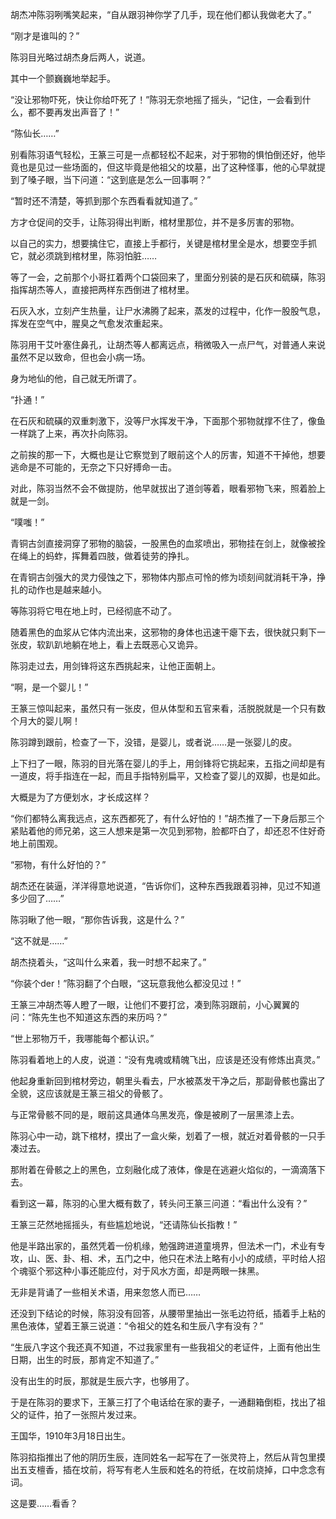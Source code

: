 胡杰冲陈羽咧嘴笑起来，“自从跟羽神你学了几手，现在他们都认我做老大了。”

“刚才是谁叫的？”

陈羽目光略过胡杰身后两人，说道。

其中一个颤巍巍地举起手。

“没让邪物吓死，快让你给吓死了！”陈羽无奈地摇了摇头，“记住，一会看到什么，都不要再发出声音了！”

“陈仙长……”

别看陈羽语气轻松，王篆三可是一点都轻松不起来，对于邪物的惧怕倒还好，他毕竟也是见过一些场面的，但这毕竟是他祖父的坟墓，出了这种怪事，他的心早就提到了嗓子眼，当下问道：“这到底是怎么一回事啊？”

“暂时还不清楚，等抓到那个东西看看就知道了。”

方才仓促间的交手，让陈羽得出判断，棺材里那位，并不是多厉害的邪物。

以自己的实力，想要擒住它，直接上手都行，关键是棺材里全是水，想要空手抓它，就必须跳到棺材里，陈羽怕脏……

等了一会，之前那个小哥扛着两个口袋回来了，里面分别装的是石灰和硫磺，陈羽指挥胡杰等人，直接把两样东西倒进了棺材里。

石灰入水，立刻产生热量，让尸水沸腾了起来，蒸发的过程中，化作一股股气息，挥发在空气中，腥臭之气愈发浓重起来。

陈羽用干艾叶塞住鼻孔，让胡杰等人都离远点，稍微吸入一点尸气，对普通人来说虽然不足以致命，但也会小病一场。

身为地仙的他，自己就无所谓了。

“扑通！”

在石灰和硫磺的双重刺激下，没等尸水挥发干净，下面那个邪物就撑不住了，像鱼一样跳了上来，再次扑向陈羽。

之前挨的那一下，大概也是让它察觉到了眼前这个人的厉害，知道不干掉他，想要逃命是不可能的，无奈之下只好搏命一击。

对此，陈羽当然不会不做提防，他早就拔出了道剑等着，眼看邪物飞来，照着脸上就是一剑。

“噗嗤！”

青铜古剑直接洞穿了邪物的脑袋，一股黑色的血浆喷出，邪物挂在剑上，就像被拴在绳上的蚂蚱，挥舞着四肢，做着徒劳的挣扎。

在青铜古剑强大的灵力侵蚀之下，邪物体内那点可怜的修为顷刻间就消耗干净，挣扎的动作也是越来越小。

等陈羽将它甩在地上时，已经彻底不动了。

随着黑色的血浆从它体内流出来，这邪物的身体也迅速干瘪下去，很快就只剩下一张皮，软趴趴地躺在地上，看上去既恶心又诡异。

陈羽走过去，用剑锋将这东西挑起来，让他正面朝上。

“啊，是一个婴儿！”

王篆三惊叫起来，虽然只有一张皮，但从体型和五官来看，活脱脱就是一个只有数个月大的婴儿啊！

陈羽蹲到跟前，检查了一下，没错，是婴儿，或者说……是一张婴儿的皮。

上下扫了一眼，陈羽的目光落在婴儿的手上，用剑锋将它挑起来，五指之间却是有一道皮，将手指连在一起，而且手指特别扁平，又检查了婴儿的双脚，也是如此。

大概是为了方便划水，才长成这样？

“你们都特么离我远点，这东西都死了，有什么好怕的！”胡杰推了一下身后那三个紧贴着他的师兄弟，这三人想来是第一次见到邪物，脸都吓白了，却还忍不住好奇地上前围观。

“邪物，有什么好怕的？”

胡杰还在装逼，洋洋得意地说道，“告诉你们，这种东西我跟着羽神，见过不知道多少回了……”

陈羽瞅了他一眼，“那你告诉我，这是什么？”

“这不就是……”

胡杰挠着头，“这叫什么来着，我一时想不起来了。”

“你装个der！”陈羽翻了个白眼，“这玩意我他么都没见过！”

王篆三冲胡杰等人瞪了一眼，让他们不要打岔，凑到陈羽跟前，小心翼翼的问：“陈先生也不知道这东西的来历吗？”

“世上邪物万千，我哪能每个都认识。”

陈羽看着地上的人皮，说道：“没有鬼魂或精魄飞出，应该是还没有修炼出真灵。”

他起身重新回到棺材旁边，朝里头看去，尸水被蒸发干净之后，那副骨骸也露出了全貌，这应该就是王篆三祖父的骨骸了。

与正常骨骸不同的是，眼前这具通体乌黑发亮，像是被刷了一层黑漆上去。

陈羽心中一动，跳下棺材，摸出了一盒火柴，划着了一根，就近对着骨骸的一只手凑过去。

那附着在骨骸之上的黑色，立刻融化成了液体，像是在逃避火焰似的，一滴滴落下去。

看到这一幕，陈羽的心里大概有数了，转头问王篆三问道：“看出什么没有？”

王篆三茫然地摇摇头，有些尴尬地说，“还请陈仙长指教！”

他是半路出家的，虽然凭着一份机缘，勉强跨进道童境界，但法术一门，术业有专攻，山、医、卦、相、术，五门之中，他只在术法上略有小小的成绩，平时给人招个魂驱个邪这种小事还能应付，对于风水方面，却是两眼一抹黑。

无非是背诵了一些相关术语，用来忽悠人而已……

还没到下结论的时候，陈羽没有回答，从腰带里抽出一张毛边符纸，插着手上粘的黑色液体，望着王篆三说道：“令祖父的姓名和生辰八字有没有？”

“生辰八字这个我还真不知道，不过我家里有一些我祖父的老证件，上面有他出生日期，出生的时辰，那肯定不知道了。”

没有出生的时辰，那就是生辰六字，也够用了。

于是在陈羽的要求下，王篆三打了个电话给在家的妻子，一通翻箱倒柜，找出了祖父的证件，拍了一张照片发过来。

王国华，1910年3月18日出生。

陈羽掐指推出了他的阴历生辰，连同姓名一起写在了一张灵符上，然后从背包里摸出五支檀香，插在坟前，将写有老人生辰和姓名的符纸，在坟前烧掉，口中念念有词。

这是要……看香？
